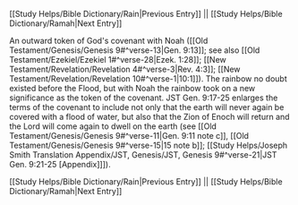[[Study Helps/Bible Dictionary/Rain|Previous Entry]]  ||  [[Study Helps/Bible Dictionary/Ramah|Next Entry]]

 An outward token of God's covenant with Noah ([[Old Testament/Genesis/Genesis 9#^verse-13|Gen. 9:13]]; see also [[Old Testament/Ezekiel/Ezekiel 1#^verse-28|Ezek. 1:28]]; [[New Testament/Revelation/Revelation 4#^verse-3|Rev. 4:3]]; [[New Testament/Revelation/Revelation 10#^verse-1|10:1]]). The rainbow no doubt existed before the Flood, but with Noah the rainbow took on a new significance as the token of the covenant. JST Gen. 9:17-25 enlarges the terms of the covenant to include not only that the earth will never again be covered with a flood of water, but also that the Zion of Enoch will return and the Lord will come again to dwell on the earth (see [[Old Testament/Genesis/Genesis 9#^verse-11|Gen. 9:11 note c]], [[Old Testament/Genesis/Genesis 9#^verse-15|15 note b]]; [[Study Helps/Joseph Smith Translation Appendix/JST, Genesis/JST, Genesis 9#^verse-21|JST Gen. 9:21-25 [Appendix]]]).

[[Study Helps/Bible Dictionary/Rain|Previous Entry]]  ||  [[Study Helps/Bible Dictionary/Ramah|Next Entry]]